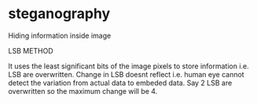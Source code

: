 # steganography
Hiding information inside image

LSB METHOD

It uses the least significant bits of the image pixels to store information i.e. LSB are overwritten. Change in LSB doesnt reflect i.e. human eye cannot detect the variation from actual data to embeded data. Say 2 LSB are overwritten so the maximum change will be 4.
